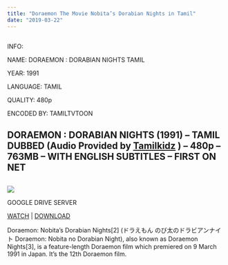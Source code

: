 ```yaml
---
title: "Doraemon The Movie Nobita’s Dorabian Nights in Tamil"
date: "2019-03-22"
---
```


## 

INFO:

NAME: DORAEMON : DORABIAN NIGHTS TAMIL

YEAR: 1991

LANGUAGE: TAMIL 

QUALITY: 480p

ENCODED BY: TAMILTVTOON

## DORAEMON : DORABIAN NIGHTS (1991) – TAMIL DUBBED (Audio Provided by [Tamilkidz](http://www.tamilkidz.tk/) ) – 480p – 763MB – WITH ENGLISH SUBTITLES – FIRST ON NET

## 

[![](https://3.bp.blogspot.com/-c0K8FUwltK4/XCEp1SOJFsI/AAAAAAAAAnw/HLEN7z2D2fUt3K-nX-H3wAyNCeRd1OP7wCLcBGAs/s320/29230l.jpg)](https://3.bp.blogspot.com/-c0K8FUwltK4/XCEp1SOJFsI/AAAAAAAAAnw/HLEN7z2D2fUt3K-nX-H3wAyNCeRd1OP7wCLcBGAs/s1600/29230l.jpg)

GOOGLE DRIVE SERVER

[WATCH](https://clk.ink/iX9gQ7b) | [DOWNLOAD](https://clk.ink/iX9gQ7b)

  

Doraemon: Nobita’s Dorabian Nights\[2\] (ドラえもん のび太のドラビアンナイト Doraemon: Nobita no Dorabian Night), also known as Doraemon Nights\[3\], is a feature-length Doraemon film which premiered on 9 March 1991 in Japan. It’s the 12th Doraemon film.
